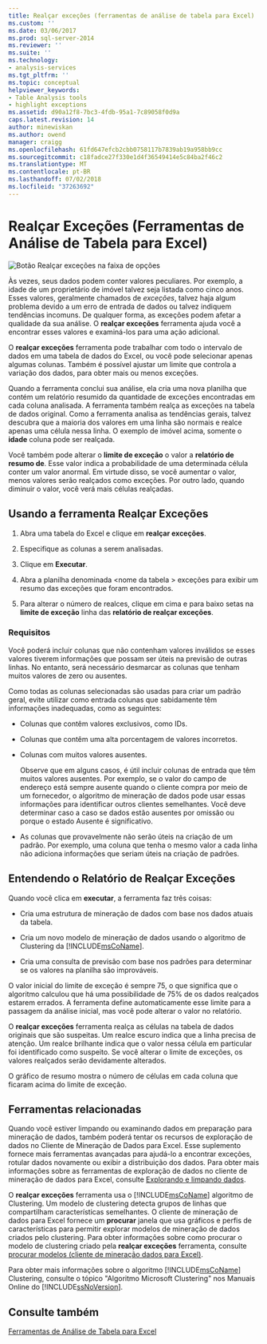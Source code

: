 ```yaml
---
title: Realçar exceções (ferramentas de análise de tabela para Excel) | Microsoft Docs
ms.custom: ''
ms.date: 03/06/2017
ms.prod: sql-server-2014
ms.reviewer: ''
ms.suite: ''
ms.technology:
- analysis-services
ms.tgt_pltfrm: ''
ms.topic: conceptual
helpviewer_keywords:
- Table Analysis tools
- highlight exceptions
ms.assetid: d90a12f8-7bc3-4fdb-95a1-7c89058f0d9a
caps.latest.revision: 14
author: minewiskan
ms.author: owend
manager: craigg
ms.openlocfilehash: 61fd647efcb2cbb0758117b7839ab19a958bb9cc
ms.sourcegitcommit: c18fadce27f330e1d4f36549414e5c84ba2f46c2
ms.translationtype: MT
ms.contentlocale: pt-BR
ms.lasthandoff: 07/02/2018
ms.locfileid: "37263692"
---
```

# <a name="highlight-exceptions-table-analysis-tools-for-excel"></a>Realçar Exceções (Ferramentas de Análise de Tabela para Excel)
  ![Botão Realçar exceções na faixa de opções](media/tat-highlightex.gif "botão Realçar exceções na faixa de opções")  
  
 Às vezes, seus dados podem conter valores peculiares. Por exemplo, a idade de um proprietário de imóvel talvez seja listada como cinco anos. Esses valores, geralmente chamados de *exceções*, talvez haja algum problema devido a um erro de entrada de dados ou talvez indiquem tendências incomuns. De qualquer forma, as exceções podem afetar a qualidade da sua análise. O **realçar exceções** ferramenta ajuda você a encontrar esses valores e examiná-los para uma ação adicional.  
  
 O **realçar exceções** ferramenta pode trabalhar com todo o intervalo de dados em uma tabela de dados do Excel, ou você pode selecionar apenas algumas colunas. Também é possível ajustar um limite que controla a variação dos dados, para obter mais ou menos exceções.  
  
 Quando a ferramenta conclui sua análise, ela cria uma nova planilha que contém um relatório resumido da quantidade de exceções encontradas em cada coluna analisada. A ferramenta também realça as exceções na tabela de dados original. Como a ferramenta analisa as tendências gerais, talvez descubra que a maioria dos valores em uma linha são normais e realce apenas uma célula nessa linha. O exemplo de imóvel acima, somente o **idade** coluna pode ser realçada.  
  
 Você também pode alterar o **limite de exceção** o valor a **relatório de resumo de**. Esse valor indica a probabilidade de uma determinada célula conter um valor anormal. Em virtude disso, se você aumentar o valor, menos valores serão realçados como exceções. Por outro lado, quando diminuir o valor, você verá mais células realçadas.  
  
## <a name="using-the-highlight-exceptions-tool"></a>Usando a ferramenta Realçar Exceções  
  
1.  Abra uma tabela do Excel e clique em **realçar exceções**.  
  
2.  Especifique as colunas a serem analisadas.  
  
3.  Clique em **Executar**.  
  
4.  Abra a planilha denominada \<nome da tabela > exceções para exibir um resumo das exceções que foram encontrados.  
  
5.  Para alterar o número de realces, clique em cima e para baixo setas na **limite de exceção** linha das **relatório de realçar exceções**.  
  
### <a name="requirements"></a>Requisitos  
 Você poderá incluir colunas que não contenham valores inválidos se esses valores tiverem informações que possam ser úteis na previsão de outras linhas. No entanto, será necessário desmarcar as colunas que tenham muitos valores de zero ou ausentes.  
  
 Como todas as colunas selecionadas são usadas para criar um padrão geral, evite utilizar como entrada colunas que sabidamente têm informações inadequadas, como as seguintes:  
  
-   Colunas que contêm valores exclusivos, como IDs.  
  
-   Colunas que contêm uma alta porcentagem de valores incorretos.  
  
-   Colunas com muitos valores ausentes.  
  
     Observe que em alguns casos, é útil incluir colunas de entrada que têm muitos valores ausentes. Por exemplo, se o valor do campo de endereço está sempre ausente quando o cliente compra por meio de um fornecedor, o algoritmo de mineração de dados pode usar essas informações para identificar outros clientes semelhantes. Você deve determinar caso a caso se dados estão ausentes por omissão ou porque o estado Ausente é significativo.  
  
-   As colunas que provavelmente não serão úteis na criação de um padrão. Por exemplo, uma coluna que tenha o mesmo valor a cada linha não adiciona informações que seriam úteis na criação de padrões.  
  
## <a name="understanding-the-highlight-exceptions-report"></a>Entendendo o Relatório de Realçar Exceções  
 Quando você clica em **executar**, a ferramenta faz três coisas:  
  
-   Cria uma estrutura de mineração de dados com base nos dados atuais da tabela.  
  
-   Cria um novo modelo de mineração de dados usando o algoritmo de Clustering da [!INCLUDE[msCoName](../includes/msconame-md.md)].  
  
-   Cria uma consulta de previsão com base nos padrões para determinar se os valores na planilha são improváveis.  
  
 O valor inicial do limite de exceção é sempre 75, o que significa que o algoritmo calculou que há uma possibilidade de 75% de os dados realçados estarem errados. A ferramenta define automaticamente esse limite para a passagem da análise inicial, mas você pode alterar o valor no relatório.  
  
 O **realçar exceções** ferramenta realça as células na tabela de dados originais que são suspeitas. Um realce escuro indica que a linha precisa de atenção. Um realce brilhante indica que o valor nessa célula em particular foi identificado como suspeito. Se você alterar o limite de exceções, os valores realçados serão devidamente alterados.  
  
 O gráfico de resumo mostra o número de células em cada coluna que ficaram acima do limite de exceção.  
  
## <a name="related-tools"></a>Ferramentas relacionadas  
 Quando você estiver limpando ou examinando dados em preparação para mineração de dados, também poderá tentar os recursos de exploração de dados no Cliente de Mineração de Dados para Excel. Esse suplemento fornece mais ferramentas avançadas para ajudá-lo a encontrar exceções, rotular dados novamente ou exibir a distribuição dos dados. Para obter mais informações sobre as ferramentas de exploração de dados no cliente de mineração de dados para Excel, consulte [Explorando e limpando dados](exploring-and-cleaning-data.md).  
  
 O **realçar exceções** ferramenta usa o [!INCLUDE[msCoName](../includes/msconame-md.md)] algoritmo de Clustering. Um modelo de clustering detecta grupos de linhas que compartilham características semelhantes. O cliente de mineração de dados para Excel fornece um **procurar** janela que usa gráficos e perfis de características para permitir explorar modelos de mineração de dados criados pelo clustering. Para obter informações sobre como procurar o modelo de clustering criado pela **realçar exceções** ferramenta, consulte [procurar modelos (cliente de mineração dados para Excel)](highlight-exceptions-table-analysis-tools-for-excel.md).  
  
 Para obter mais informações sobre o algoritmo [!INCLUDE[msCoName](../includes/msconame-md.md)] Clustering, consulte o tópico "Algoritmo Microsoft Clustering" nos Manuais Online do [!INCLUDE[ssNoVersion](../includes/ssnoversion-md.md)].  
  
## <a name="see-also"></a>Consulte também  
 [Ferramentas de Análise de Tabela para Excel](table-analysis-tools-for-excel.md)  
  
  
